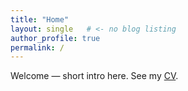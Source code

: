 ```yaml
---
title: "Home"
layout: single   # <- no blog listing
author_profile: true
permalink: /
---
```


Welcome — short intro here. See my [CV](/cv/).
